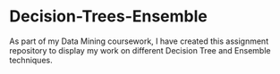 # Decision-Trees-Ensemble
As part of my Data Mining coursework, I have created this assignment repository to display my work on different Decision Tree and Ensemble techniques.
